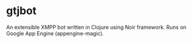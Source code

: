 # gtjbot

An extensible XMPP bot written in Clojure using Noir framework.
Runs on Google App Engine (appengine-magic).

